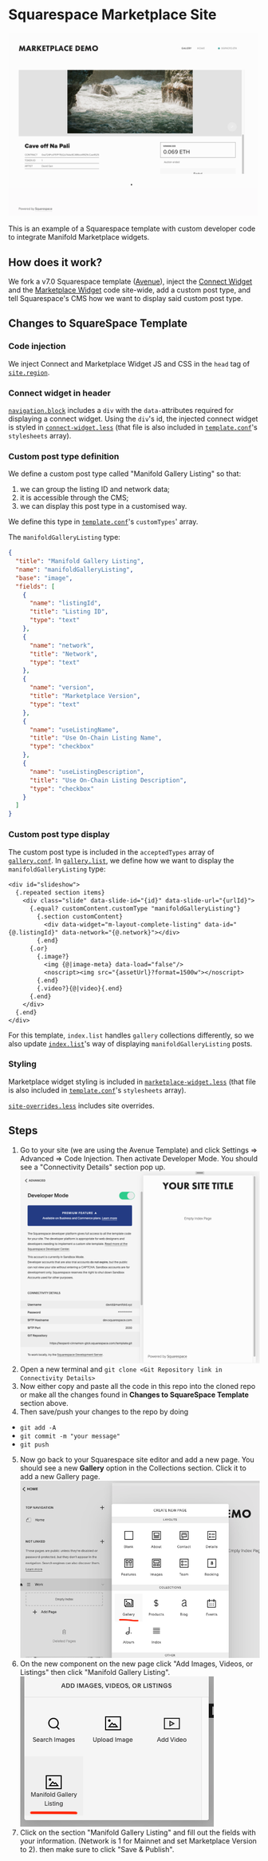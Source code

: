 # Squarespace Marketplace Site

<!-- ![Squarespace gallery with custom type](images/gallery-with-custom-type.png) -->
<img src="./images/screenshot.png" width="500" />

This is an example of a Squarespace template with custom developer code to integrate Manifold Marketplace widgets.

## How does it work?

We fork a v7.0 Squarespace template ([Avenue](https://www.squarespace.com/templates/avenue-demo)), inject the [Connect Widget](https://docs.manifold.xyz/v/manifold-for-developers/resources/widgets/connect-widget) and the [Marketplace Widget](https://docs.manifold.xyz/v/manifold-for-developers/resources/widgets/marketplace-widgets) code site-wide, add a custom post type, and tell Squarespace's CMS how we want to display said custom post type.

## Changes to SquareSpace Template

### Code injection

We inject Connect and Marketplace Widget JS and CSS in the `head` tag of [`site.region`](./site.region).

### Connect widget in header

[`navigation.block`](./blocks/navigation.block) includes a `div` with the `data-`attributes required for displaying a connect widget. Using the `div`'s id, the injected connect widget is styled in [`connect-widget.less`](./styles/connect-widget.less) (that file is also included in [`template.conf`](./template.conf)'s `stylesheets` array).

### Custom post type definition

We define a custom post type called "Manifold Gallery Listing" so that:

1. we can group the listing ID and network data;
2. it is accessible through the CMS;
3. we can display this post type in a customised way.

We define this type in [`template.conf`](./template.conf)'s `customTypes`' array.

The `manifoldGalleryListing` type:

```json
{
  "title": "Manifold Gallery Listing",
  "name": "manifoldGalleryListing",
  "base": "image",
  "fields": [
    {
      "name": "listingId",
      "title": "Listing ID",
      "type": "text"
    },
    {
      "name": "network",
      "title": "Network",
      "type": "text"
    },
    {
      "name": "version",
      "title": "Marketplace Version",
      "type": "text"
    },
    {
      "name": "useListingName",
      "title": "Use On-Chain Listing Name",
      "type": "checkbox"
    },
    {
      "name": "useListingDescription",
      "title": "Use On-Chain Listing Description",
      "type": "checkbox"
    }
  ]
}
```

### Custom post type display

The custom post type is included in the `acceptedTypes` array of [`gallery.conf`](./collections/gallery.conf). In [`gallery.list`](./collections/gallery.list), we define how we want to display the `manifoldGalleryListing` type:

```jsont
<div id="slideshow">
  {.repeated section items}
    <div class="slide" data-slide-id="{id}" data-slide-url="{urlId}">
      {.equal? customContent.customType "manifoldGalleryListing"}
        {.section customContent}
          <div data-widget="m-layout-complete-listing" data-id="{@.listingId}" data-network="{@.network}"></div>
        {.end}
      {.or}
        {.image?}
          <img {@|image-meta} data-load="false"/>
          <noscript><img src="{assetUrl}?format=1500w"></noscript>
        {.end}
        {.video?}{@|video}{.end}
      {.end}
    </div>
  {.end}
</div>
```

For this template, `index.list` handles `gallery` collections differently, so we also update [`index.list`](./collections/index.list)'s way of displaying `manifoldGalleryListing` posts.

### Styling

Marketplace widget styling is included in [`marketplace-widget.less`](./styles/marketplace-widget.less) (that file is also included in [`template.conf`](./template.conf)'s `stylesheets` array).

[`site-overrides.less`](./styles/site-overrides.less) includes site overrides.

## Steps
1. Go to your site (we are using the Avenue Template) and click Settings => Advanced => Code Injection. Then activate Developer Mode. You should see a "Connectivity Details" section pop up.
![SQS developer mode config](./images/repo-info.png) <br />
2. Open a new terminal and `git clone <Git Repository link in Connectivity Details>`
3. Now either copy and paste all the code in this repo into the cloned repo or make all the changes found in **Changes to SquareSpace Template** section above. 
4. Then save/push your changes to the repo by doing 
  - `git add -A`
  - `git commit -m "your message"`
  - `git push` 
5. Now go back to your Squarespace site editor and add a new page. You should see a new **Gallery** option in the Collections section. Click it to add a new Gallery page.
![SQS new gallery page](./images/gallery-page-sqs.png) <br />
6. On the new component on the new page click "Add Images, Videos, or Listings" then click "Manifold Gallery Listing".
![SQS gallery page add](./images/gallery-page-add-listing.png) <br />
7. Click on the section "Manifold Gallery Listing" and fill out the fields with your information. (Network is 1 for Mainnet and set Marketplace Version to 2).
then make sure to click "Save & Publish".